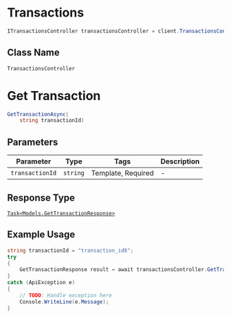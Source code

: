 # Transactions

```csharp
ITransactionsController transactionsController = client.TransactionsController;
```

## Class Name

`TransactionsController`


# Get Transaction

```csharp
GetTransactionAsync(
    string transactionId)
```

## Parameters

| Parameter | Type | Tags | Description |
|  --- | --- | --- | --- |
| `transactionId` | `string` | Template, Required | - |

## Response Type

[`Task<Models.GetTransactionResponse>`](../../doc/models/get-transaction-response.md)

## Example Usage

```csharp
string transactionId = "transaction_id8";
try
{
    GetTransactionResponse result = await transactionsController.GetTransactionAsync(transactionId);
}
catch (ApiException e)
{
    // TODO: Handle exception here
    Console.WriteLine(e.Message);
}
```

